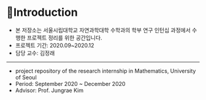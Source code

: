 # 🧾Introduction
* 본 저장소는 서울시립대학교 자연과학대학 수학과의 학부 연구 인턴십 과정에서 수행한 프로젝트 정리를 위한 공간입니다.
* 프로젝트 기간: 2020.09~2020.12
* 담당 교수: 김정래
---
* project repository of the research internship in Mathematics, University of Seoul
* Period: September 2020 ~ December 2020
* Advisor: Prof. Jungrae Kim
